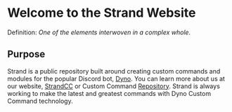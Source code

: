 # Welcome to the Strand Website

Definition: *One of the elements interwoven in a complex whole.*

## Purpose
Strand is a public repository built around creating custom commands and modules for the popular Discord bot, [Dyno](https://dyno.gg). You can learn more about us at our website, [StrandCC](https://strandcc.tk) or Custom Command [Repository](https://github.com/Strand-Custom-Commands/Strand-Custom-Commands). Strand is always working to make the latest and greatest commands with Dyno Custom Command technology.

